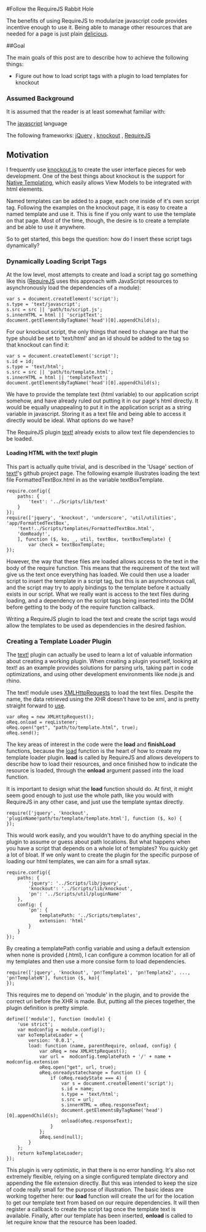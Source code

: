#Follow the RequireJS Rabbit Hole

The benefits of using RequireJS to modularize javascript code provides incentive enough to use it. Being able to manage other resources that are needed for a page is just plain [delicious](http://www.hulu.com/watch/19178).


##Goal

The main goals of this post are to describe how to achieve the following things:

* Figure out how to load script tags with a plugin to load templates for knockout

### Assumed Background

It is assumed that the reader is at least somewhat familiar with:

The [javascript][js] language

The following frameworks: [jQuery][jq] , [knockout][ko] , [RequireJS][require]

   [ko]: http://knockoutjs.com "Knockout home page"
   [jq]: http://jquery.com/ "jQuery home page"
   [js]: https://developer.mozilla.org/en-US/docs/Web/JavaScript "MDN JavaScript page"  
   [require]: http://requirejs.org/ "RequireJS home page"

## Motivation

I frequently use [knockout.js][ko] to create the user interface pieces for web development.
One of the best things about knockout is the support for [Native Templating][koNativeTemplating],
which easily allows View Models to be integrated with html elements.

Named templates can be added to a page, each one inside of it's own script tag. Following the examples on the knockout page, it is easy to create a named template and use it. This is fine if you only want to use the template on that page. Most of the time, though, the desire is to create a template and be able to use it anywhere.

So to get started, this begs the question: how do I insert these script tags dynamically?

   [ko]: http://knockoutjs.com "Knockout home page"
   [koNativeTemplating]: http://knockoutjs.com/documentation/template-binding.html "Knockout template binding"
   [jq]: http://jquery.com/ "jQuery home page"
   [js]: https://developer.mozilla.org/en-US/docs/Web/JavaScript "MDN JavaScript page"	
   [require]: http://requirejs.org/ "RequireJS home page"

### Dynamically Loading Script Tags

At the low level, most attempts to create and load a script tag go something like this
([RequireJS](http://requirejs.org/docs/why.html#8) uses this approach with JavaScript resources to asynchronously load the dependencies of a module):

	var s = document.createElement('script');
	s.type = 'text/javascript';
	s.src = src || 'path/to/script.js';
	s.innerHTML = html || 'scriptText';
	document.getElementsByTagName('head')[0].appendChild(s);

For our knockout script, the only things that need to change are that the type should be set to 'text/html' and an id should be added to the tag so that knockout can find it:

	var s = document.createElement('script');
	s.id = id;
	s.type = 'text/html';
	s.src = src || 'path/to/template.html';
	s.innerHTML = html || 'templateText';
	document.getElementsByTagName('head')[0].appendChild(s);	

We have to provide the template text (html variable) to our application script somehow, and have already ruled out putting it in our page's html directly. It would be equally unappealing to put it in the application script as a string variable in javascript. Storing it as a text file and being able to access it directly would be ideal. What options do we have?

The RequireJS plugin [text!](http://requirejs.org/docs/api.html#text) already exists to allow text file dependencies to be loaded.

#### Loading HTML with the text! plugin

This part is actually quite trivial, and is described in the 'Usage' section of [text!](https://github.com/requirejs/text)'s github project page. The following example illustrates loading the text file FormattedTextBox.html in as the variable textBoxTemplate.

	require.config({
		paths: {
			'text': '../Scripts/lib/text'
		}
	});
	require(['jquery', 'knockout', 'underscore', 'util/utilities', 'app/FormattedTextBox',
		'text!../Scripts/templates/FormattedTextBox.html',
		'domReady!',
		], function ($, ko, _, util, textBox, textBoxTemplate) {
			var check = textBoxTemplate;
	});
	
However, the way that these files are loaded allows access to the text in the body of the require function. This means that the requirement of the text will give us the text once everything has loaded. We could then use a loader script to insert the template in a script tag, but this is an asynchronous call, and the script may try to apply bindings to the template before it actually exists in our script.
What we really want is access to the text files during loading, and a dependency on the script tags being inserted into the DOM before getting to the body of the require function callback.

Writing a RequireJS plugin to load the text and create the script tags would allow the templates to be used as dependencies in the desired fashion.

### Creating a Template Loader Plugin

The [text!](https://github.com/requirejs/text/blob/master/text.js) plugin can actually be used to learn a lot of valuable information about creating a working plugin. When creating a plugin yourself, looking at text! as an example provides solutions for parsing urls, taking part in code optimizations, and using other development environments like node.js and rhino.

The text! module uses [XMLHttpRequests](https://developer.mozilla.org/en-US/docs/Web/API/XMLHttpRequest) to load the text files. Despite the name, the data retrieved using the XHR doesn't have to be xml, and is pretty straight forward to [use](https://developer.mozilla.org/en-US/docs/Web/API/XMLHttpRequest/Using_XMLHttpRequest?redirectlocale=en-US&redirectslug=DOM%2FXMLHttpRequest%2FUsing_XMLHttpRequest). 

	var oReq = new XMLHttpRequest();
	oReq.onload = reqListener;
	oReq.open("get", "path/to/template.html", true);
	oReq.send();

The key areas of interest in the code were the **load** and **finishLoad** functions, because the [load](http://requirejs.org/docs/plugins.html#apiload) function is the heart of how to create my template loader plugin. **load** is called by RequireJS and allows developers to describe how to load their resources, and once finished how to indicate the resource is loaded, through the **onload** argument passed into the load function.

It is important to design what the **load** function should do. At first, it might seem good enough to just use the whole path, like you would with RequireJS in any other case, and just use the template syntax directly.

	require(['jquery', 'knockout', 'pluginName!path/to/template/template.html'], function ($, ko) {
	});

This would work easily, and you wouldn't have to do anything special in the plugin to assume or guess about path locations. But what happens when you have a script that depends on a whole lot of templates? You quickly get a lot of bloat. If we only want to create the plugin for the specific purpose of loading our html templates, we can aim for a small sytax.

	require.config({
		paths: {
			'jquery': '../Scripts/lib/jquery',
			'knockout': '../Scripts/lib/knockout',
			'pn': '../Scripts/util/pluginName'
		},
		config: {
			'pn': {
				templatePath: '../Scripts/templates',
				extension: 'html'
			}
		}
	});
	
By creating a templatePath config variable and using a default extension when none is provided (.html), I can configure a common location for all of my templates and then use a more consise form to load dependencies.
	
	require(['jquery', 'knockout', 'pn!Template1', 'pn!Template2', ..., 'pn!TemplateN'], function ($, ko){
	});

This requires me to depend on 'module' in the plugin, and to provide the correct uri before the XHR is made. But, putting all the pieces together, the plugin definition is pretty simple.

	define(['module'], function (module) {
		'use strict';
		var modconfig = module.config();
		var koTemplateLoader = {
			version: '0.0.1',
			load: function (name, parentRequire, onload, config) {
				var oReq = new XMLHttpRequest();
				var url =  modconfig.templatePath + '/' + name + modconfig.extension
				oReq.open("get", url, true);
				oReq.onreadystatechange = function () {
					if (oReq.readyState === 4) {
						var s = document.createElement('script');
						s.id = name;
						s.type = 'text/html';
						s.src = url;
						s.innerHTML = oReq.responseText;
						document.getElementsByTagName('head')[0].appendChild(s);
						onload(oReq.responseText);
					}
				};
				oReq.send(null);
			}
		};
		return koTemplateLoader;
	});

This plugin is very optimistic, in that there is no error handling. It's also not extremely flexible, relying on a single configured template directory and appending the file extension directly. But this was intended to keep the size of code really small for the purpose of illustration. The basic ideas are working together here: our **load** function will create the url for the location to get our template text from based on our require dependencies. It will then register a callback to create the script tag once the template text is available. Finally, after our template has been inserted, **onload** is called to let require know that the resource has been loaded. 
